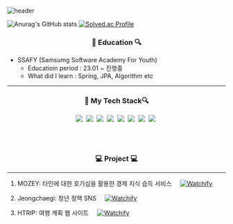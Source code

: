 ![header](https://capsule-render.vercel.app/api?type=waving&color=auto&height=300&section=header&text=HanEol's%20Record%20&fontSize=70)



![Anurag's GitHub stats](https://github-readme-stats.vercel.app/api?username=jihaneol&show_icons=true&theme=radical)
[![Solved.ac Profile](http://mazassumnida.wtf/api/v2/generate_badge?boj=limz123)](http://solved.ac/profile/limz123)
  <h3 align ="center"\>🔎  Education 🔍 </h3>
  
* SSAFY (Samsumg Software Academy For Youth)
  * Educatioin period : 23.01 ~ 진행중
  * What did I learn : Spring, JPA, Algorithm etc

----

<h3 align ="center"\>🔎 My Tech Stack🔍 </h3>
<p align="center">
<img src="https://img.shields.io/badge/Java-007396?style=plastic&logo=Java&logoColor=white"/></a>&nbsp
<img src="https://img.shields.io/badge/SpringBoot-6DB33F?style=plastic&logo=Spring&logoColor=white"/></a>&nbsp
<img src="https://img.shields.io/badge/Security-6DB33F?style=plastic&logo=springsecurity&logoColor=white"/></a>&nbsp
<img src="https://img.shields.io/badge/MySQL-4479A1?style=plastic&logo=MySQL&logoColor=white"/></a>&nbsp
<img src="https://img.shields.io/badge/JPA-59666C?style=plastic&logo=hibernate&logoColor=white"/></a>&nbsp
<img src="https://img.shields.io/badge/vue-4FC08D?style=plastic&logo=vuedotjs&logoColor=white"/></a>&nbsp
<img src="https://img.shields.io/badge/Jira-0052CC?style=plastic&logo=Jira&logoColor=white"/></a>&nbsp
<img src="https://img.shields.io/badge/GitHub-181717?style=plastic&logo=Github&logoColor=white"/></a>&nbsp



</p>

<br><br>

<h3 align ="center"\>  💻 Project 💻   </h3>

----  

1. MOZEY: 타인에 대한 호기심을 활용한 경제 지식 습득 서비스
&nbsp; &nbsp;
[![Watchify](https://img.shields.io/badge/More-red?style=flat-square)](https://github.com/jihaneol/MOZEY)

2. Jeongchaegi: 청년 정책 SNS
&nbsp; &nbsp;
[![Watchify](https://img.shields.io/badge/More-red?style=flat-square)](https://github.com/jihaneol/Jeongchaegi)

3. HTRIP: 여행 계획 웹 사이트
&nbsp; &nbsp;
[![Watchify](https://img.shields.io/badge/More-red?style=flat-square)](https://github.com/jihaneol/HTrip)
